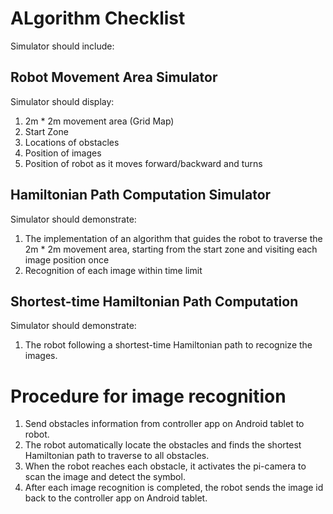 # ALgorithm Checklist
Simulator should include:

## Robot Movement Area Simulator
Simulator should display:
1. 2m * 2m movement area (Grid Map)
2. Start Zone
3. Locations of obstacles
4. Position of images
5. Position of robot as it moves forward/backward and turns

## Hamiltonian Path Computation Simulator
Simulator should demonstrate: 
1. The implementation of an algorithm that guides the robot to traverse the 2m * 2m movement area, starting from the start zone and visiting each image position once
2. Recognition of each image within time limit

## Shortest-time Hamiltonian Path Computation
Simulator should demonstrate:
1. The robot following a shortest-time Hamiltonian path to recognize the images.

# Procedure for image recognition
1. Send obstacles information from controller app on Android tablet to robot.
2. The robot automatically locate the obstacles and finds the shortest Hamiltonian path to traverse to all obstacles.
3. When the robot reaches each obstacle, it activates the pi-camera to scan the image and detect the symbol.
4. After each image recognition is completed, the robot sends the image id back to the controller app on Android tablet.